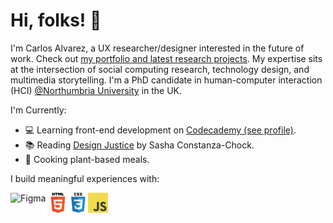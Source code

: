 # Hi, folks! 👋

I'm Carlos Alvarez, a UX researcher/designer interested in the future of work. Check out [my portfolio and latest research projects](https://carlosalvarez.org/). My expertise sits at the intersection of social computing research, technology design, and multimedia storytelling. I'm a PhD candidate in human-computer interaction (HCI) [@Northumbria University](https://northlab.uk/) in the UK. 

I'm Currently:

- 💻 Learning front-end development on [Codecademy (see profile)](https://www.codecademy.com/](https://www.codecademy.com/profiles/carlosAlvarez6382984489)).
- 📚 Reading [Design Justice](https://design-justice.pubpub.org/) by Sasha Constanza-Chock.
- 🌿 Cooking plant-based meals.

I build meaningful experiences with:

<img align="left" alt="Figma" width="60px" src="https://d33wubrfki0l68.cloudfront.net/fa0390288b13b22f4eaef7d23ae9d2b75eed5994/2fd5e/assets/images/content/figma-logo-thumb-m.svg">
<img align="left" alt="HTML5" width="32px" src="https://raw.githubusercontent.com/github/explore/master/topics/html/html.png" />
<img align="left" alt="CSS3" width="32px" src="https://raw.githubusercontent.com/github/explore/master/topics/css/css.png" />
<img align="left" alt="JavaScript" width="32px" src="https://raw.githubusercontent.com/github/explore/master/topics/javascript/javascript.png" />
